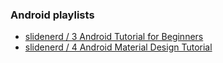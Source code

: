 ### Android playlists
* [slidenerd / 3 Android Tutorial for Beginners](https://www.youtube.com/playlist?list=PLonJJ3BVjZW6hYgvtkaWvwAVvOFB7fkLa)
* [slidenerd / 4 Android Material Design Tutorial](https://www.youtube.com/playlist?list=PLonJJ3BVjZW6CtAMbJz1XD8ELUs1KXaTD)
